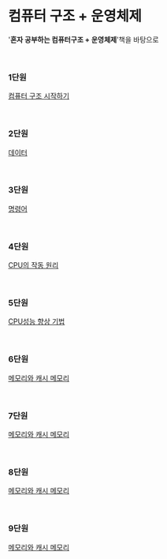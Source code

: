 # 컴퓨터 구조 + 운영체제
'**혼자 공부하는 컴퓨터구조 + 운영체제**'책을 바탕으로

<br>

### 1단원
[컴퓨터 구조 시작하기](./%EC%BB%B4%ED%93%A8%ED%84%B0%20%EA%B5%AC%EC%A1%B0%20and%20%EC%9A%B4%EC%98%81%EC%B2%B4%EC%A0%9C/Unit_1.md)

<br>

### 2단원
[데이터](./%EC%BB%B4%ED%93%A8%ED%84%B0%20%EA%B5%AC%EC%A1%B0%20and%20%EC%9A%B4%EC%98%81%EC%B2%B4%EC%A0%9C/Unit_2.md)

<br>

### 3단원
[명령어](./컴퓨터%20구조%20and%20운영체제/Unit_3.md)

<br>

### 4단원
[CPU의 작동 원리](./컴퓨터%20구조%20and%20운영체제/Unit_4.md)

<br>

### 5단원
[CPU성능 향상 기법](./컴퓨터%20구조%20and%20운영체제/Unit_5.md)

<br>

### 6단원
[메모리와 캐시 메모리](./컴퓨터%20구조%20and%20운영체제/Unit_6.md)

<br>

### 7단원
[메모리와 캐시 메모리](./컴퓨터%20구조%20and%20운영체제/Unit_7.md)

<br>

### 8단원
[메모리와 캐시 메모리](./컴퓨터%20구조%20and%20운영체제/Unit_8.md)

<br>

### 9단원
[메모리와 캐시 메모리](./컴퓨터%20구조%20and%20운영체제/Unit_9.md)